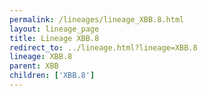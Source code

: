 ```yaml
---
permalink: /lineages/lineage_XBB.8.html
layout: lineage_page
title: Lineage XBB.8
redirect_to: ../lineage.html?lineage=XBB.8
lineage: XBB.8
parent: XBB
children: ['XBB.8']
---
```

